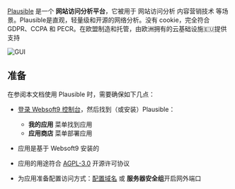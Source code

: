 [Plausible](https://plausible.io/) 是一个 **网站访问分析平台**，它被用于 网站访问分析 内容营销技术  等场景。Plausible是直观，轻量级和开源的网络分析。没有 cookie，完全符合 GDPR、CCPA 和 PECR。在欧盟制造和托管，由欧洲拥有的云基础设施🇪🇺提供支持


![GUI](https://libs.websoft9.com/Websoft9/DocsPicture/zh/plausible/plausible-gui-websoft9.webp)


## 准备

在参阅本文档使用 Plausible 时，需要确保如下几点：

- [登录 Websoft9 控制台](./login-console)，然后找到（或安装）Plausible：
  - **我的应用** 菜单找到应用 
  - **应用商店** 菜单部署应用

- 应用是基于 Websoft9 安装的


- 应用的用途符合 [AGPL-3.0](https://opensource.org/licenses/AGPL-3.0) 开源许可协议


- 为应用准备配置访问方式：[配置域名](./domain-set) 或 **服务器安全组**开启网外端口